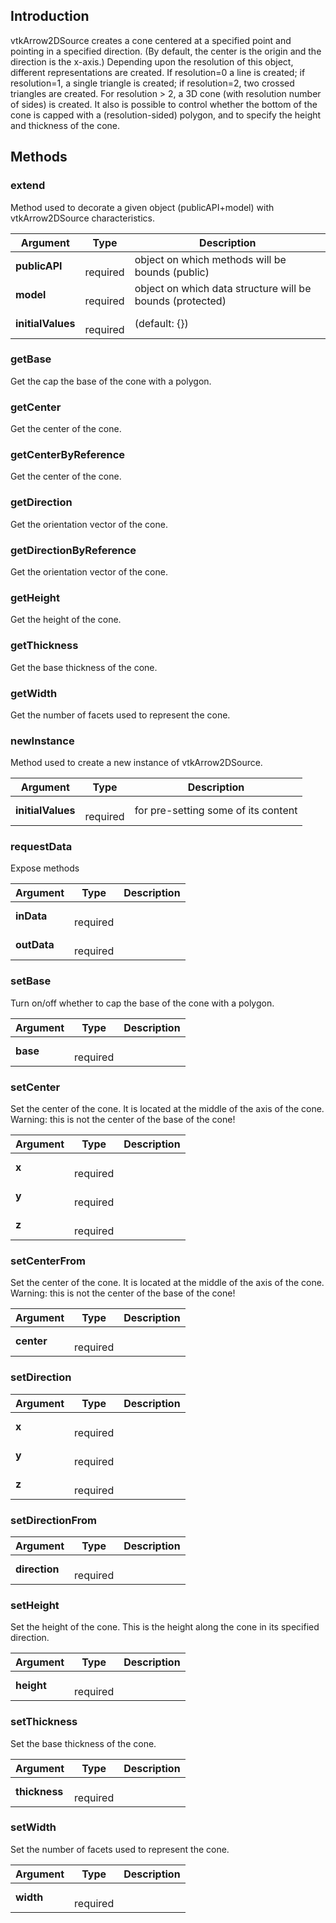 ## Introduction

vtkArrow2DSource creates a cone centered at a specified point and pointing in a specified direction.
(By default, the center is the origin and the direction is the x-axis.) Depending upon the resolution of this object,
different representations are created. If resolution=0 a line is created; if resolution=1, a single triangle is created;
if resolution=2, two crossed triangles are created. For resolution > 2, a 3D cone (with resolution number of sides)
is created. It also is possible to control whether the bottom of the cone is capped with a (resolution-sided) polygon,
and to specify the height and thickness of the cone.




## Methods


### extend

Method used to decorate a given object (publicAPI+model) with vtkArrow2DSource characteristics.


| Argument | Type | Description |
| ------------- | ------------- | ----- |
| **publicAPI** | <span class="arg-type"></span></br></span><span class="arg-required">required</span> | object on which methods will be bounds (public) |
| **model** | <span class="arg-type"></span></br></span><span class="arg-required">required</span> | object on which data structure will be bounds (protected) |
| **initialValues** | <span class="arg-type"></span></br></span><span class="arg-required">required</span> | (default: {}) |


### getBase

Get the cap the base of the cone with a polygon.



### getCenter

Get the center of the cone.



### getCenterByReference

Get the center of the cone.



### getDirection

Get the orientation vector of the cone.



### getDirectionByReference

Get the orientation vector of the cone.



### getHeight

Get the height of the cone.



### getThickness

Get the base thickness of the cone.



### getWidth

Get the number of facets used to represent the cone.



### newInstance

Method used to create a new instance of vtkArrow2DSource.


| Argument | Type | Description |
| ------------- | ------------- | ----- |
| **initialValues** | <span class="arg-type"></span></br></span><span class="arg-required">required</span> | for pre-setting some of its content |


### requestData

Expose methods


| Argument | Type | Description |
| ------------- | ------------- | ----- |
| **inData** | <span class="arg-type"></span></br></span><span class="arg-required">required</span> |  |
| **outData** | <span class="arg-type"></span></br></span><span class="arg-required">required</span> |  |


### setBase

Turn on/off whether to cap the base of the cone with a polygon.


| Argument | Type | Description |
| ------------- | ------------- | ----- |
| **base** | <span class="arg-type"></span></br></span><span class="arg-required">required</span> |  |


### setCenter

Set the center of the cone.
It is located at the middle of the axis of the cone.
Warning: this is not the center of the base of the cone!


| Argument | Type | Description |
| ------------- | ------------- | ----- |
| **x** | <span class="arg-type"></span></br></span><span class="arg-required">required</span> |  |
| **y** | <span class="arg-type"></span></br></span><span class="arg-required">required</span> |  |
| **z** | <span class="arg-type"></span></br></span><span class="arg-required">required</span> |  |


### setCenterFrom

Set the center of the cone.
It is located at the middle of the axis of the cone.
Warning: this is not the center of the base of the cone!


| Argument | Type | Description |
| ------------- | ------------- | ----- |
| **center** | <span class="arg-type"></span></br></span><span class="arg-required">required</span> |  |


### setDirection




| Argument | Type | Description |
| ------------- | ------------- | ----- |
| **x** | <span class="arg-type"></span></br></span><span class="arg-required">required</span> |  |
| **y** | <span class="arg-type"></span></br></span><span class="arg-required">required</span> |  |
| **z** | <span class="arg-type"></span></br></span><span class="arg-required">required</span> |  |


### setDirectionFrom




| Argument | Type | Description |
| ------------- | ------------- | ----- |
| **direction** | <span class="arg-type"></span></br></span><span class="arg-required">required</span> |  |


### setHeight

Set the height of the cone.
This is the height along the cone in its specified direction.


| Argument | Type | Description |
| ------------- | ------------- | ----- |
| **height** | <span class="arg-type"></span></br></span><span class="arg-required">required</span> |  |


### setThickness

Set the base thickness of the cone.


| Argument | Type | Description |
| ------------- | ------------- | ----- |
| **thickness** | <span class="arg-type"></span></br></span><span class="arg-required">required</span> |  |


### setWidth

Set the number of facets used to represent the cone.


| Argument | Type | Description |
| ------------- | ------------- | ----- |
| **width** | <span class="arg-type"></span></br></span><span class="arg-required">required</span> |  |


